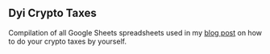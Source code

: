 ## Dyi Crypto Taxes

Compilation of all Google Sheets spreadsheets used in my [blog post](https://paulrberg.com/post/2020/05/14/dyi-crypto-taxes/) on how to do your crypto taxes by yourself.
